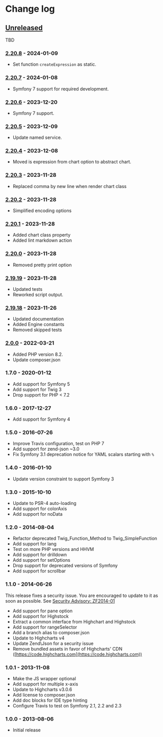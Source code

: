 # Change log

## [Unreleased]

TBD
### [2.20.8] - 2024-01-09

- Set function `createExpression` as static.

### [2.20.7] - 2024-01-08

- Symfony 7 support for required development.

### [2.20.6] - 2023-12-20

- Symfony 7 support.

### [2.20.5] - 2023-12-09

- Update named service.

### [2.20.4] - 2023-12-08

- Moved is expression from chart option to abstract chart.

### [2.20.3] - 2023-11-28

- Replaced comma by new line when render chart class

### [2.20.2] - 2023-11-28

- Simplified encoding options

### [2.20.1] - 2023-11-28

- Added chart class property
- Added lint markdown action

### [2.20.0] - 2023-11-28

- Removed pretty print option

### [2.19.19] - 2023-11-28

- Updated tests
- Reworked script output.

### [2.19.18] - 2023-11-26

- Updated documentation
- Added Engine constants
- Removed skipped tests

### [2.0.0] - 2022-03-21

- Added PHP version 8.2.
- Update composer.json

### 1.7.0 - 2020-01-12

- Add support for Symfony 5
- Add support for Twig 3
- Drop support for PHP < 7.2

### 1.6.0 - 2017-12-27

- Add support for Symfony 4

### 1.5.0 - 2016-07-26

- Improve Travis configuration, test on PHP 7
- Add support for zend-json ~3.0
- Fix Symfony 3.1 deprecation notice for YAML scalars starting with `%`

### 1.4.0 - 2016-01-10

- Update version constraint to support Symfony 3

### 1.3.0 - 2015-10-10

- Update to PSR-4 auto-loading
- Add support for colorAxis
- Add support for noData

### 1.2.0 - 2014-08-04

- Refactor deprecated Twig_Function_Method to Twig_SimpleFunction
- Add support for lang
- Test on more PHP versions and HHVM
- Add support for drilldown
- Add support for setOptions
- Drop support for deprecated versions of Symfony
- Add support for scrollbar

### 1.1.0 - 2014-06-26

This release fixes a security issue. You are encouraged to update to it as soon
as possible. See [Security Advisory: ZF2014-01](https://framework.zend.com/security/advisory/ZF2014-01)

- Add support for pane option
- Add support for Highstock
- Extract a common interface from Highchart and Highstock
- Add support for rangeSelector
- Add a branch alias to composer.json
- Update to Highcharts v4
- Update Zend\Json for a security issue
- Remove bundled assets in favor of Highcharts' CDN ([https://code.highcharts.com](https://code.highcharts.com))

### 1.0.1 - 2013-11-08

- Make the JS wrapper optional
- Add support for multiple x-axis
- Update to Highcharts v3.0.6
- Add license to composer.json
- Add doc blocks for IDE type hinting
- Configure Travis to test on Symfony 2.1, 2.2 and 2.3

### 1.0.0 - 2013-08-06

- Initial release

[Unreleased]: https://github.com/laurentmuller/HighchartsBundle/compare/1.7...HEAD
[2.20.8]: https://github.com/laurentmuller/HighchartsBundle/compare/2.20.7...2.20.8
[2.20.7]: https://github.com/laurentmuller/HighchartsBundle/compare/2.20.6...2.20.7
[2.20.6]: https://github.com/laurentmuller/HighchartsBundle/compare/2.20.5...2.20.6
[2.20.5]: https://github.com/laurentmuller/HighchartsBundle/compare/2.20.4...2.20.5
[2.20.4]: https://github.com/laurentmuller/HighchartsBundle/compare/2.20.3...2.20.4
[2.20.3]: https://github.com/laurentmuller/HighchartsBundle/compare/2.20.2...2.20.3
[2.20.2]: https://github.com/laurentmuller/HighchartsBundle/compare/2.20.1...2.20.2
[2.20.1]: https://github.com/laurentmuller/HighchartsBundle/compare/2.20.0...2.20.1
[2.20.0]: https://github.com/laurentmuller/HighchartsBundle/compare/2.19.19...2.20.0
[2.19.19]: https://github.com/laurentmuller/HighchartsBundle/compare/2.19.18...2.19.19
[2.19.18]: https://github.com/laurentmuller/HighchartsBundle/compare/2.0.0...2.19.18
[2.0.0]: https://github.com/laurentmuller/HighchartsBundle/compare/1.7...2.0.0
